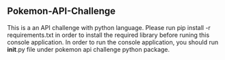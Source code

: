 ## Pokemon-API-Challenge

This is a an API challenge with python language. 
Please run pip install -r requirements.txt in order to install the required library before runing this console application.
In order to run the console application, you should run __init__.py file under pokemon api challenge python package.
 

